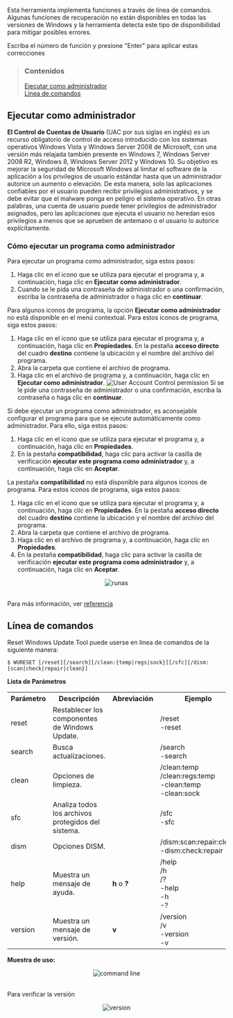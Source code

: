 Esta herramienta implementa funciones a través de línea de comandos. Algunas funciones de recuperación no están disponibles en todas las versiones de Windows y la herramienta detecta este tipo de disponibilidad para mitigar posibles errores.

Escriba el número de función y presione "Enter" para aplicar estas correcciones


> ### Contenidos
> 
> [Ejecutar como administrador](#ejecutar-como-administrador) <br />
> [Línea de comandos](#línea-de-comandos)


## Ejecutar como administrador

**El Control de Cuentas de Usuario** (UAC por sus siglas en inglés) es un recurso obligatorio de control de acceso introducido con los sistemas operativos Windows Vista y Windows Server 2008 de Microsoft, con una versión más relajada también presente en Windows 7, Windows Server 2008 R2, Windows 8, Windows Server 2012 y Windows 10. Su objetivo es mejorar la seguridad de Microsoft Windows al limitar el software de la aplicación a los privilegios de usuario estándar hasta que un administrador autorice un aumento o elevación. De esta manera, solo las aplicaciones confiables por el usuario pueden recibir privilegios administrativos, y se debe evitar que el malware ponga en peligro el sistema operativo. En otras palabras, una cuenta de usuario puede tener privilegios de administrador asignados, pero las aplicaciones que ejecuta el usuario no heredan esos privilegios a menos que se aprueben de antemano o el usuario lo autorice explícitamente.


### Cómo ejecutar un programa como administrador

Para ejecutar un programa como administrador, siga estos pasos:

  1. Haga clic en el icono que se utiliza para ejecutar el programa y, a continuación, haga clic en **Ejecutar como administrador**.
  2. Cuando se le pida una contraseña de administrador o una confirmación, escriba la contraseña de administrador o haga clic en **continuar**.

Para algunos iconos de programa, la opción **Ejecutar como administrador** no está disponible en el menú contextual. Para estos iconos de programa, siga estos pasos:

  1. Haga clic en el icono que se utiliza para ejecutar el programa y, a continuación, haga clic en **Propiedades**. En la pestaña **acceso directo** del cuadro **destino** contiene la ubicación y el nombre del archivo del programa.
  2. Abra la carpeta que contiene el archivo de programa.
  3. Haga clic en el archivo de programa y, a continuación, haga clic en **Ejecutar como administrador**. ![User Account Control permission](https://sawinternal.blob.core.windows.net/gds-images/support/kbgraphics/public/en-us/securityshield.jpg) Si se le pide una contraseña de administrador o una confirmación, escriba la contraseña o haga clic en **continuar**.

Si debe ejecutar un programa como administrador, es aconsejable configurar el programa para que se ejecute automáticamente como administrador. Para ello, siga estos pasos:

  1. Haga clic en el icono que se utiliza para ejecutar el programa y, a continuación, haga clic en **Propiedades**.
  2. En la pestaña **compatibilidad**, haga clic para activar la casilla de verificación **ejecutar este programa como administrador** y, a continuación, haga clic en **Aceptar**.

La pestaña **compatibilidad** no está disponible para algunos iconos de programa. Para estos iconos de programa, siga estos pasos:

  1. Haga clic en el icono que se utiliza para ejecutar el programa y, a continuación, haga clic en **Propiedades**. En la pestaña **acceso directo** del cuadro **destino** contiene la ubicación y el nombre del archivo del programa.
  2. Abra la carpeta que contiene el archivo de programa.
  3. Haga clic en el archivo de programa y, a continuación, haga clic en **Propiedades**.
  4. En la pestaña **compatibilidad**, haga clic para activar la casilla de verificación **ejecutar este programa como administrador** y, a continuación, haga clic en  **Aceptar**.

<div align="center">
	<img src="https://github.com/ManuelGil/Reset-Windows-Update-Tool/blob/master/docs/images/runas.gif?raw=true" alt="runas">
</div>
<br />

Para más información, ver [referencia](https://support.microsoft.com/es-es/kb/922708)


## Línea de comandos

Reset Windows Update Tool puede userse en línea de comandos de la siguiente manera:

```
$ WURESET [/reset][/search][/clean:{temp|regs|sock}][/sfc][/dism:{scan|check|repair|clean}]
```

**Lista de Parámetros**

<table border="0" cellpadding="4">
	<tr>
		<th>
			Parámetro
		</th>
		<th>
			Descripción
		</th>
		<th>
			Abreviación
		</th>
		<th>
			Ejemplo
		</th>
	</tr>
	<tr>
		<td>
			reset
		</td>
		<td>
			Restablecer los componentes de Windows Update.
		</td>
		<td>
		</td>
		<td>
			/reset <br />
			-reset
		</td>
	</tr>
	<tr>
		<td>
			search
		</td>
		<td>
			Busca actualizaciones.
		</td>
		<td>
		</td>
		<td>
			/search <br />
			-search
		</td>
	</tr>
	<tr>
		<td>
			clean
		</td>
		<td>
			Opciones de limpieza.
		</td>
		<td>
		</td>
		<td>
			/clean:temp <br />
			/clean:regs:temp <br />
			-clean:temp <br />
			-clean:sock
		</td>
	</tr>
	<tr>
		<td>
			sfc
		</td>
		<td>
			Analiza todos los archivos protegidos del sistema.
		</td>
		<td>
		</td>
		<td>
			/sfc <br />
			-sfc
		</td>
	</tr>
	<tr>
		<td>
			dism
		</td>
		<td>
			Opciones DISM.
		</td>
		<td>
		</td>
		<td>
			/dism:scan:repair:clean <br />
			-dism:check:repair
		</td>
	</tr>
	<tr>
		<td>
			help
		</td>
		<td>
			Muestra un mensaje de ayuda.
		</td>
		<td>
			<b>h</b> o <b>?</b>
		</td>
		<td>
			/help <br />
			/h <br />
			/? <br />
			-help <br />
			-h <br />
			-?
		</td>
	</tr>
	<tr>
		<td>
			version
		</td>
		<td>
			Muestra un mensaje de versión.
		</td>
		<td>
			<b>v</b>
		</td>
		<td>
			/version <br />
			/v <br />
			-version <br />
			-v
		</td>
	</tr>
</table>

**Muestra de uso:**

<div align="center">
	<img src="https://github.com/ManuelGil/Reset-Windows-Update-Tool/blob/master/docs/images/commands.gif?raw=true" alt="command line">
</div>
<br />

Para verificar la versión

<div align="center">
	<img src="https://github.com/ManuelGil/Reset-Windows-Update-Tool/blob/master/docs/images/version.gif?raw=true" alt="version">
</div>
